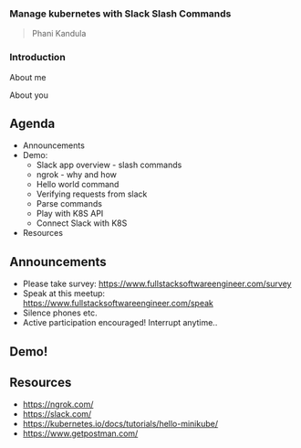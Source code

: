 ### Manage kubernetes with Slack Slash Commands

> Phani Kandula



### Introduction


About me


About you



## Agenda
- Announcements
- Demo:
    - Slack app overview - slash commands
    - ngrok - why and how
    - Hello world command
    - Verifying requests from slack
    - Parse commands 
    - Play with K8S API
    - Connect Slack with K8S
- Resources



## Announcements
- Please take survey: https://www.fullstacksoftwareengineer.com/survey
- Speak at this meetup: https://www.fullstacksoftwareengineer.com/speak 
- Silence phones etc.
- Active participation encouraged! Interrupt anytime..



## Demo!



## Resources
- https://ngrok.com/
- https://slack.com/
- https://kubernetes.io/docs/tutorials/hello-minikube/
- https://www.getpostman.com/
